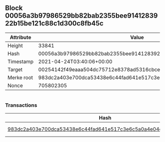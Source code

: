 ## Block 00056a3b97986529bb82bab2355bee9141283922b15be121c88c1d300c8fb45c

Attribute | Value
--- | ---
Height | 33841
Hash | 00056a3b97986529bb82bab2355bee9141283922b15be121c88c1d300c8fb45c
Timestamp | 2021-04-24T03:40:06+00:00
Target | 00254142f49eaaa504dc75712e8378ad5316cbcead634704b3734b6271167cc4
Merke root | 983dc2a403e700dca53438e6c44fad641e517c3e6c5a0a4e04e237cb427942a5
Nonce | 705802305

```

```

### Transactions

Hash | Amount
--- | ---
[983dc2a403e700dca53438e6c44fad641e517c3e6c5a0a4e04e237cb427942a5](983dc2a403e700dca53438e6c44fad641e517c3e6c5a0a4e04e237cb427942a5.md) | 10.00000000 SKEPTI 
